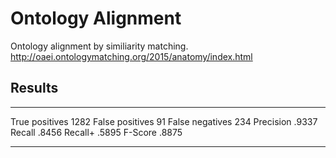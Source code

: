 # Ontology Alignment
Ontology alignment by similiarity matching.
<http://oaei.ontologymatching.org/2015/anatomy/index.html>

## Results
------------      ---------
True positives    1282
False positives   91
False negatives   234
Precision         .9337
Recall            .8456
Recall+           .5895
F-Score           .8875
------------      ---------
